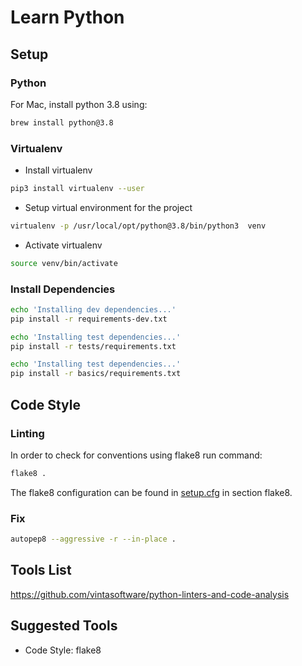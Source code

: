 # Learn Python

## Setup
### Python
For Mac, install python 3.8 using:
```bash
brew install python@3.8
```

### Virtualenv
- Install virtualenv
```bash
pip3 install virtualenv --user
```
- Setup virtual environment for the project
```bash
virtualenv -p /usr/local/opt/python@3.8/bin/python3  venv
```

- Activate virtualenv
```bash
source venv/bin/activate
```

### Install Dependencies
```bash
echo 'Installing dev dependencies...'
pip install -r requirements-dev.txt

echo 'Installing test dependencies...'
pip install -r tests/requirements.txt

echo 'Installing test dependencies...'
pip install -r basics/requirements.txt
```


## Code Style
### Linting
In order to check for conventions using flake8 run command:
```bash
flake8 .
```
The flake8 configuration can be found in [setup.cfg](./setup.cfg) in section flake8.


### Fix 
```bash
autopep8 --aggressive -r --in-place .
```

## Tools List
https://github.com/vintasoftware/python-linters-and-code-analysis

## Suggested Tools
- Code Style: flake8